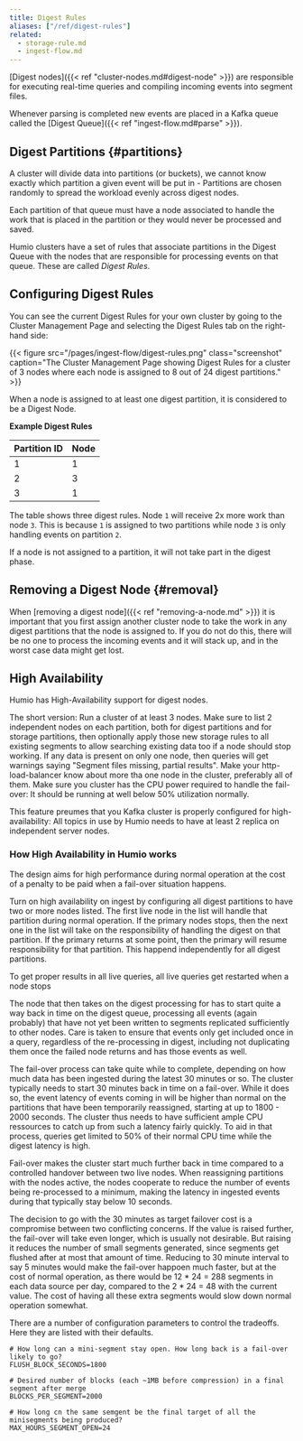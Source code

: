 ```yaml
---
title: Digest Rules
aliases: ["/ref/digest-rules"]
related:
  - storage-rule.md
  - ingest-flow.md
---
```


[Digest nodes]({{< ref "cluster-nodes.md#digest-node" >}}) are responsible for
executing real-time queries and compiling incoming events into segment files.

Whenever parsing is completed new events are placed in a Kafka queue called the
[Digest Queue]({{< ref "ingest-flow.md#parse" >}}).


## Digest Partitions {#partitions}

A cluster will divide data into partitions (or buckets), we cannot know exactly
which partition a given event will be put in -
Partitions are chosen randomly to spread the workload evenly across digest nodes.

Each partition of that queue must have a node associated to handle the work that
is placed in the partition or they would never be processed and saved.

Humio clusters have a set of rules that associate partitions in the Digest Queue
with the nodes that are responsible for processing events on that queue. These
are called _Digest Rules_.


## Configuring Digest Rules

You can see the current Digest Rules for your own cluster by going to the
Cluster Management Page and selecting the Digest Rules tab on the right-hand side:

{{< figure src="/pages/ingest-flow/digest-rules.png" class="screenshot" caption="The Cluster Management Page showing Digest Rules for a cluster of 3 nodes where each node is assigned to 8 out of 24 digest partitions." >}}

When a node is assigned to at least one digest partition, it is considered to be a Digest Node.

<!-- TODO: Add information about HA -->

__Example Digest Rules__

| Partition ID | Node         |
|--------------|--------------|
| 1            | 1            |
| 2            | 3            |
| 3            | 1            |

The table shows three digest rules. Node `1` will receive 2x more work
than node `3`. This is because `1` is assigned to two partitions while node `3`
is only handling events on partition `2`.

If a node is not assigned to a partition, it will not take part in the digest
phase.


## Removing a Digest Node {#removal}

When [removing a digest node]({{< ref "removing-a-node.md" >}}) it is important
that you first assign another cluster node to take the work in any digest partitions
that the node is assigned to. If you do not do this, there will be no one to process
the incoming events and it will stack up, and in the worst case data might get lost.

## High Availability

Humio has High-Availability support for digest nodes.

The short version: Run a cluster of at least 3 nodes. Make sure to
list 2 independent nodes on each partition, both for digest partitions
and for storage partitions, then optionally apply those new storage
rules to all existing segments to allow searching existing data too if
a node should stop working. If any data is present on only one node,
then queries will get warnings saying "Segment files missing, partial
results". Make your http-load-balancer know about more tha one node in
the cluster, preferably all of them. Make sure you cluster has the CPU
power required to handle the fail-over: It should be running at well
below 50% utilization normally.

This feature preumes that you Kafka cluster is properly configured for
high-availability: All topics in use by Humio needs to have at least 2
replica on independent server nodes.

### How High Availability in Humio works

The design aims for high performance during normal operation at the
cost of a penalty to be paid when a fail-over situation happens.

Turn on high availability on ingest by configuring all digest
partitions to have two or more nodes listed. The first live node in
the list will handle that partition during normal operation. If the
primary nodes stops, then the next one in the list will take on the
responsibility of handling the digest on that partition. If the
primary returns at some point, then the primary will resume
responsibility for that partition. This happend independently for all
digest partitions.

To get proper results in all live queries, all live queries get
restarted when a node stops

The node that then takes on the digest processing for has to start
quite a way back in time on the digest queue, processing all events
(again probably) that have not yet been written to segments replicated
sufficiently to other nodes. Care is taken to ensure that events only
get included once in a query, regardless of the re-processing in
digest, including not duplicating them once the failed node returns
and has those events as well.

The fail-over process can take quite while to complete, depending on
how much data has been ingested during the latest 30 minutes or
so. The cluster typically needs to start 30 minutes back in time on a
fail-over. While it does so, the event latency of events coming in
will be higher than normal on the partitions that have been
temporarily reassigned, starting at up to 1800 - 2000 seconds. The
cluster thus needs to have sufficient ample CPU ressources to catch up
from such a latency fairly quickly. To aid in that process, queries
get limited to 50% of their normal CPU time while the digest latency
is high.

Fail-over makes the cluster start much further back in time compared
to a controlled handover between two live nodes. When reassigning
partitions with the nodes active, the nodes cooperate to reduce the
number of events being re-processed to a minimum, making the latency
in ingested events during that typically stay below 10 seconds.

The decision to go with the 30 minutes as target failover cost is a
compromise between two conflicting concerns. If the value is raised
further, the fail-over will take even longer, which is usually not
desirable. But raising it reduces the number of small segments
generated, since segments get flushed after at most that amount of
time. Reducing to 30 minute interval to say 5 minutes would make the
fail-over happoen much faster, but at the cost of normal operation, as
there would be 12 * 24 = 288 segments in each data source per day,
compared to the 2 * 24 = 48 with the current value. The cost of having
all these extra segments would slow down normal operation somewhat.

There are a number of configuration parameters to control the
tradeoffs. Here they are listed with their defaults.

```
# How long can a mini-segment stay open. How long back is a fail-over likely to go?
FLUSH_BLOCK_SECONDS=1800

# Desired number of blocks (each ~1MB before compression) in a final segment after merge
BLOCKS_PER_SEGMENT=2000

# How long cn the same semgent be the final target of all the minisegments being produced?
MAX_HOURS_SEGMENT_OPEN=24
```
